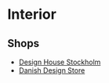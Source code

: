 # Interior
## Shops
- [Design House Stockholm](https://www.designhousestockholm.com/)
- [Danish Design Store](https://www.danishdesignstore.com/)
